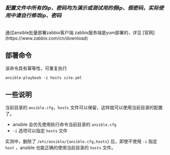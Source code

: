 ### ***配置文件中所有的ip、密码均为演示或测试用的假ip、假密码，实际使用中请自行修改ip、密码***

<br/>
通过ansible批量部署zabbix客户端  
zabbix服务端是yum部署的，详见 [官网](https://www.zabbix.com/cn/download)

## 部署命令
该命令具有幂等性，可重复执行  
```shell
ansible-playbook -i hosts site.yml
```

## 一些说明
当前目录的 `ansible.cfg`，`hosts` 文件可以保留，这样就可以使用当前目录的配置了。  

- ansible 会优先使用执行命令当前目录的 `ansible.cfg`
- `-i` 选项可以指定 `hosts` 文件  

实测中，删除了 `/etc/ansible/{ansible.cfg,hosts}` 后，即使不使用 `-i` 指定 `host` ，ansible 也能正确的使用当前目录的 `hosts` 文件。